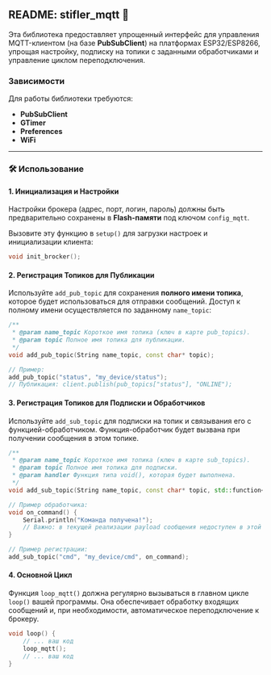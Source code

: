 ## README: stifler_mqtt 🚀

Эта библиотека предоставляет упрощенный интерфейс для управления MQTT-клиентом (на базе **PubSubClient**) на платформах ESP32/ESP8266, упрощая настройку, подписку на топики с заданными обработчиками и управление циклом переподключения.

### Зависимости

Для работы библиотеки требуются:

  * **PubSubClient**
  * **GTimer**
  * **Preferences**
  * **WiFi**

-----

### 🛠️ Использование

#### 1\. Инициализация и Настройки

Настройки брокера (адрес, порт, логин, пароль) должны быть предварительно сохранены в **Flash-памяти** под ключом `config_mqtt`.

Вызовите эту функцию в `setup()` для загрузки настроек и инициализации клиента:

```cpp
void init_brocker();
```

#### 2\. Регистрация Топиков для Публикации

Используйте `add_pub_topic` для сохранения **полного имени топика**, которое будет использоваться для отправки сообщений. Доступ к полному имени осуществляется по заданному `name_topic`:

```cpp
/**
 * @param name_topic Короткое имя топика (ключ в карте pub_topics).
 * @param topic Полное имя топика для публикации.
 */
void add_pub_topic(String name_topic, const char* topic);

// Пример:
add_pub_topic("status", "my_device/status");
// Публикация: client.publish(pub_topics["status"], "ONLINE"); 
```

#### 3\. Регистрация Топиков для Подписки и Обработчиков

Используйте `add_sub_topic` для подписки на топик и связывания его с функцией-обработчиком. Функция-обработчик будет вызвана при получении сообщения в этом топике.

```cpp
/**
 * @param name_topic Короткое имя топика (ключ в карте sub_topics).
 * @param topic Полное имя топика для подписки.
 * @param handler Функция типа void(), которая будет выполнена.
 */
void add_sub_topic(String name_topic, const char* topic, std::function<void()> handler = nullptr);

// Пример обработчика:
void on_command() {
    Serial.println("Команда получена!");
    // Важно: в текущей реализации payload сообщения недоступен в этой функции.
}

// Пример регистрации:
add_sub_topic("cmd", "my_device/cmd", on_command);
```

#### 4\. Основной Цикл

Функция `loop_mqtt()` должна регулярно вызываться в главном цикле `loop()` вашей программы. Она обеспечивает обработку входящих сообщений и, при необходимости, автоматическое переподключение к брокеру.

```cpp
void loop() {
    // ... ваш код
    loop_mqtt();
    // ... ваш код
}
```